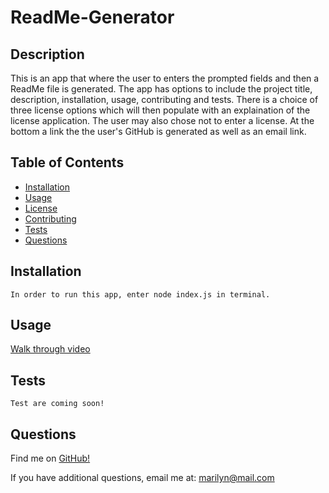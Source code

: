 # ReadMe-Generator        

## Description
This is an app that where the user to enters the prompted fields and then a ReadMe file is generated.  The app has options to include the project title, description, installation, usage, contributing and tests.  There is a choice of three license options which will then populate with an explaination of the license application.  The user may also chose not to enter a license. At the bottom a link the the user's GitHub is generated as well as an email link.
## Table of Contents
* [Installation](#installation)
* [Usage](#usage)
* [License](#license)
* [Contributing](#contributing)
* [Tests](#tests)
* [Questions](#questions)

## Installation
    In order to run this app, enter node index.js in terminal.
## Usage
    
[Walk through video](https://drive.google.com/file/d/1SNHK2pmWFRv_gRIn9yWoyMSbl1Qpzu0o/view)
    
## Tests
    Test are coming soon!
## Questions   
  Find me on [GitHub!](https://github.com/MarilynPapadopoulos)

  If you have additional questions, email me at: marilyn@mail.com         
